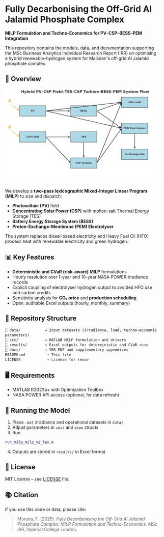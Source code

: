# Fully Decarbonising the Off-Grid Al Jalamid Phosphate Complex
**MILP Formulation and Techno-Economics for PV–CSP–BESS–PEM Integration**

This repository contains the models, data, and documentation supporting the MSc Business Analytics Individual Research Report (IRR) on optimising a hybrid renewable–hydrogen system for Ma’aden's off-grid Al Jalamid phosphate complex.

## 📜 Overview
![Hybrid PV–CSP Field–TES–CSP Turbine–BESS–PEM System Flow](hybrid_pv_cspfield_tes_turbine_flow_sun_arrows.png)


We develop a **two-pass lexicographic Mixed-Integer Linear Program (MILP)** to size and dispatch:
- **Photovoltaic (PV)** field
- **Concentrating Solar Power (CSP)** with molten-salt Thermal Energy Storage (TES)
- **Battery Energy Storage System (BESS)**
- **Proton-Exchange-Membrane (PEM) Electrolyser**

The system replaces diesel-based electricity and Heavy Fuel Oil (HFO) process heat with renewable electricity and green hydrogen.

## 📊 Key Features
- **Deterministic and CVaR (risk-aware) MILP** formulations
- Hourly resolution over 1-year and 10-year NASA POWER irradiance records
- Explicit coupling of electrolyser hydrogen output to avoided HFO use and carbon credits
- Sensitivity analysis for **CO₂ price** and **production scheduling**
- Open, auditable Excel outputs (hourly, monthly, summary)

## 📂 Repository Structure
```
📁 data/           → Input datasets (irradiance, load, techno-economic parameters)
📁 src/            → MATLAB MILP formulation and drivers
📁 results/        → Excel outputs for deterministic and CVaR runs
📁 docs/           → IRR PDF and supplementary appendices
README.md          → This file
LICENSE            → License for reuse
```

## 🖥 Requirements
- MATLAB R2023a+ with Optimization Toolbox
- NASA POWER API access (optional, for data refresh)

## 🚀 Running the Model
1. Place `.mat` irradiance and operational datasets in `data/`
2. Adjust parameters in `unit` and `econ` structs
3. Run:
```matlab
run_milp_milp_v2_lex.m
```
4. Outputs are stored in `results/` in Excel format.

## 📄 License
MIT License – see [LICENSE](LICENSE) file.

## 📚 Citation
If you use this code or data, please cite:
> Moreira, F. (2025). *Fully Decarbonising the Off-Grid Al Jalamid Phosphate Complex: MILP Formulation and Techno-Economics*. MSc IRR, Imperial College London.
